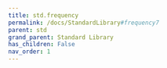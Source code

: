 ```yaml
---
title: std.frequency
permalink: /docs/StandardLibrary#frequency7
parent: std
grand_parent: Standard Library
has_children: False
nav_order: 1
---
```

